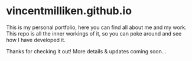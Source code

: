 # vincentmilliken.github.io
This is my personal portfolio, here you can find all about me and my work. This repo is all the inner workings of it, so you can poke around and see how I have developed it. 

Thanks for checking it out! More details & updates coming soon...
